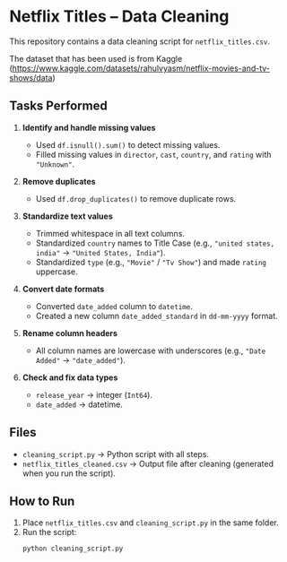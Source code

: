 # Netflix Titles – Data Cleaning

This repository contains a data cleaning script for `netflix_titles.csv`.

The dataset that has been used is from Kaggle (https://www.kaggle.com/datasets/rahulvyasm/netflix-movies-and-tv-shows/data)

## Tasks Performed
1. **Identify and handle missing values**  
   - Used `df.isnull().sum()` to detect missing values.  
   - Filled missing values in `director`, `cast`, `country`, and `rating` with `"Unknown"`.  

2. **Remove duplicates**  
   - Used `df.drop_duplicates()` to remove duplicate rows.  

3. **Standardize text values**  
   - Trimmed whitespace in all text columns.  
   - Standardized `country` names to Title Case (e.g., `"united states, india"` → `"United States, India"`).  
   - Standardized `type` (e.g., `"Movie"` / `"Tv Show"`) and made `rating` uppercase.  

4. **Convert date formats**  
   - Converted `date_added` column to `datetime`.  
   - Created a new column `date_added_standard` in `dd-mm-yyyy` format.  

5. **Rename column headers**  
   - All column names are lowercase with underscores (e.g., `"Date Added"` → `"date_added"`).  

6. **Check and fix data types**  
   - `release_year` → integer (`Int64`).  
   - `date_added` → datetime.  

## Files
- `cleaning_script.py` → Python script with all steps.  
- `netflix_titles_cleaned.csv` → Output file after cleaning (generated when you run the script).  

## How to Run
1. Place `netflix_titles.csv` and `cleaning_script.py` in the same folder.  
2. Run the script:  
   ```bash
   python cleaning_script.py


